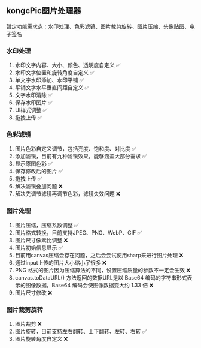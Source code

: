 ## kongcPic图片处理器

暂定功能需求点：水印处理、色彩滤镜、图片裁剪旋转、图片压缩、头像贴图、电子签名

### 水印处理
1. 水印文字内容、大小、颜色、透明度自定义 ✅
2. 水印文字位置和旋转角度自定义 ✅
3. 单文字水印添加、水印平铺 ✅
4. 平铺文字水平垂直间距自定义 ✅
5. 文字水印清除 ✅
6. 保存水印图片 ✅
7. UI样式调整 ✅
8. 拖拽上传 ✅

### 色彩滤镜
1. 图片色彩自定义调节，包括亮度、饱和度、对比度 ✅
2. 添加滤镜，目前有九种滤镜效果，能够涵盖大部分需求 ✅
3. 显示原图色彩 ✅
4. 保存修改后的图片 ✅
5. 拖拽上传 ✅
6. 解决滤镜叠加问题 ❌
7. 解决先调节滤镜再调节色彩，滤镜失效问题 ❌

### 图片处理
1. 图片压缩，压缩系数调整 ✅
2. 图片格式转换，目前支持JPEG、PNG、WebP、GIF ✅
3. 图片尺寸像素比调整 ❌
4. 图片初始信息显示 ✅
5. 目前用canvas压缩会存在问题，之后会尝试使用sharp来进行图片处理 ❌
6. 通过input上传的图片大小缩小了很多 ❌
7. PNG 格式的图片因为压缩算法的不同，设置压缩质量的参数不一定会生效 ❌
8. canvas.toDataURL() 方法返回的数据URL是以 Base64 编码的字符串形式表示的图像数据，Base64 编码会使图像数据变大约 1.33 倍 ❌
9. 图片尺寸修改 ❌

### 图片裁剪旋转
1. 图片裁剪 ❌
2. 图片旋转，目前支持左右翻转、上下翻转、左转、右转 ✅
3. 图片旋转角度自定义 ❌